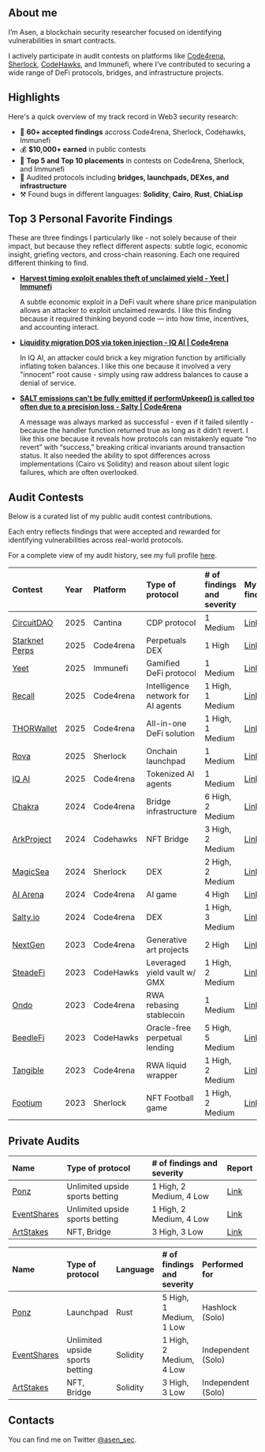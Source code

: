 ## About me

I’m Asen, a blockchain security researcher focused on identifying vulnerabilities in smart contracts.

I actively participate in audit contests on platforms like [Code4rena](https://code4rena.com/@0xAsen), [Sherlock](https://audits.sherlock.xyz/watson/0xAsen), [CodeHawks](https://www.codehawks.com/profile/clk3vjbfh000kkx08mg4x5ug0), and Immunefi, where I’ve contributed to securing a  wide range of DeFi protocols, bridges, and infrastructure projects.


## Highlights
Here's a quick overview of my track record in Web3 security research:
- 🧠 **60+ accepted findings** accross Code4rena, Sherlock, Codehawks, Immunefi
- 💰 **$10,000+ earned** in public contests
- 🥇 **Top 5 and Top 10 placements** in contests on Code4rena, Sherlock, and Immunefi
- 🧪 Audited protocols including **bridges, launchpads, DEXes, and infrastructure**
- ⚒️ Found bugs in different languages: **Solidity**, **Cairo**, **Rust**, **ChiaLisp**

## Top 3 Personal Favorite Findings
These are three findings I particularly like - not solely because of their impact, but because they reflect different aspects: subtle logic, economic insight, griefing vectors, and cross-chain reasoning. Each one required different thinking to find. 

- [**Harvest timing exploit enables theft of unclaimed yield - Yeet | Immunefi**](https://github.com/asendz/Portfolio/blob/main/Security%20Reports/Immunefi/Yeet.md)
  
  A subtle economic exploit in a DeFi vault where share price manipulation allows an attacker to exploit unclaimed rewards. I like this finding because it required thinking beyond code — into how time, incentives, and accounting interact.
- [**Liquidity migration DOS via token injection - IQ AI | Code4rena**](https://solodit.cyfrin.io/issues/m-02-attacker-can-dos-liquidity-migration-in-liquiditymanagersol-code4rena-iq-ai-iq-ai-git)
  
  In IQ AI, an attacker could brick a key migration function by artificially inflating token balances. I like this one because it involved a very "innocent" root cause - simply using raw address balances to cause a denial of service.
- [**SALT emissions can't be fully emitted if performUpkeep() is called too often due to a precision loss - Salty | Code4rena**](https://solodit.cyfrin.io/issues/m-23-stakingrewards-pools-are-not-given-their-promised-share-of-rewards-due-to-incorrect-calculation-code4rena-saltyio-saltyio-git)
  
  
  A message was always marked as successful - even if it failed silently - because the handler function returned true as long as it didn’t revert. I like this one because it reveals how protocols can mistakenly equate “no revert” with “success,” breaking critical invariants around transaction status. It also needed the ability to spot differences across implementations (Cairo vs Solidity) and reason about silent logic failures, which are often overlooked.

## Audit Contests
Below is a curated list of my public audit contest contributions.

Each entry reflects findings that were accepted and rewarded for identifying vulnerabilities across real-world protocols.

For a complete view of my audit history, see my full profile [here](https://audits.sherlock.xyz/watson/0xAsen).

| Contest                                                                                                         | Year | Platform  | Type of protocol                                      | # of findings and severity | My findings                                                                                      | Language         | Rank |
| :-------------------------------------------------------------------------------------------------------------- | :--- | :-------- | :---------------------------------------------------- | :------------------------- | :------------------------------------------------------------------------------------------------ | :--------------- | :--- |
| [CircuitDAO](https://cantina.xyz/code/7d650b99-8a40-49d1-9b65-2b060accfbb7/overview)                                                       | 2025 | Cantina  | CDP protocol                                                   | 1 Medium           | [Link]()         | ChiaLisp         | 14   |
| [Starknet Perps](https://code4rena.com/audits/2025-03-starknet-perpetual)                                                       | 2025 | Code4rena  | Perpetuals DEX                                                   | 1 High          | [Link](https://github.com/asendz/Portfolio/blob/main/Security%20Reports/Code4rena/StarknetPerpetuals.md)         | Cairo         | -   |
| [Yeet](https://immunefi.com/audit-competition/audit-comp-yeet/leaderboard/#top)                                                       | 2025 | Immunefi  | Gamified DeFi protocol                                                   | 1 Medium           | [Link](https://github.com/asendz/Portfolio/blob/main/Security%20Reports/Immunefi/Yeet.md)         | Solidity         | 7   |
| [Recall](https://code4rena.com/audits/2025-02-recall)                                                       | 2025 | Code4rena  | Intelligence network for AI agents                                                   | 1 High, 1 Medium           | [Link](https://github.com/asendz/Portfolio/blob/main/Security%20Reports/Code4rena/Recall.md)         | Solidity & Rust        | 5   |
| [THORWallet](https://code4rena.com/audits/2025-02-thorwallet)                                                       | 2025 | Code4rena  | All-in-one DeFi solution                                                   | 1 High, 1 Medium           | [Link](https://github.com/asendz/Portfolio/blob/main/Security%20Reports/Code4rena/THORWallet.md)         | Solidity         | 8  |
| [Rova](https://audits.sherlock.xyz/contests/498)                                                       | 2025 | Sherlock  | Onchain launchpad                                                   | 1 Medium           | [Link](https://github.com/asendz/Portfolio/blob/main/Security%20Reports/Sherlock/Rova.md)         | Solidity         | 3   |
| [IQ AI](https://code4rena.com/audits/2025-01-iq-ai)                                                       | 2025 | Code4rena  | Tokenized AI agents                                                   | 1 Medium           | [Link](https://github.com/asendz/Portfolio/blob/main/Security%20Reports/Code4rena/IQ-AI.md)         | Solidity         | 4   |
| [Chakra](https://code4rena.com/audits/2024-08-chakra)                                                           | 2024 | Code4rena  | Bridge infrastructure                                 | 6 High, 2 Medium           | [Link](https://github.com/asendz/Portfolio/blob/main/Security%20Reports/Code4rena/Chakra.md)                                                                                           | Solidity & Cairo | 4    |
| [ArkProject](https://codehawks.cyfrin.io/c/2024-07-ark-project)                                                 | 2024 | Codehawks  | NFT Bridge                                            | 3 High, 2 Medium           | [Link](https://github.com/asendz/Portfolio/blob/main/Security%20Reports/CodeHawks/ArkProject.md) | Solidity & Cairo | 12   |
| [MagicSea](https://audits.sherlock.xyz/contests/437)                                                       | 2024 | Sherlock  | DEX                                                   | 2 High, 2 Medium           | [Link](https://github.com/asendz/Portfolio/blob/main/Security%20Reports/Sherlock/MagicSea.md)         | Solidity         | -   |
| [AI Arena](https://code4rena.com/audits/2024-02-ai-arena)                                                       | 2024 | Code4rena  | AI game                                                  | 4 High           | [Link](https://github.com/asendz/Portfolio/blob/main/Security%20Reports/Code4rena/AIArena.md)         | Solidity         | -   |
| [Salty.io](https://code4rena.com/audits/2024-01-saltyio)                                                       | 2024 | Code4rena  | DEX                                                   | 1 High, 3 Medium           | [Link](https://github.com/asendz/Portfolio/blob/main/Security%20Reports/Code4rena/Salty.md)         | Solidity         | 14   |
| [NextGen](https://code4rena.com/audits/2023-10-nextgen)                                                         | 2023 | Code4rena  | Generative art projects | 2 High                     | [Link](https://github.com/asendz/Portfolio/blob/main/Security%20Reports/Code4rena/NextGen.md)       | Solidity         | -    |
| [SteadeFi](https://www.codehawks.com/contests/clo38mm260001la08daw5cbuf)                                       | 2023 | CodeHawks  | Leveraged yield vault w/ GMX                          | 1 High, 2 Medium           | [Link](https://github.com/asendz/Portfolio/blob/main/Security%20Reports/CodeHawks/SteadeFi.md)      | Solidity         | -    |
| [Ondo](https://code4rena.com/contests/2023-09-ondo-finance)                                                    | 2023 | Code4rena  | RWA rebasing stablecoin                               | 1 Medium                   | [Link](https://github.com/asendz/Portfolio/blob/main/Security%20Reports/Code4rena/Ondo.md)          | Solidity         | 9   |
| [BeedleFi](https://www.codehawks.com/contests/clkbo1fa20009jr08nyyf9wbx)                                       | 2023 | CodeHawks | Oracle-free perpetual lending                         | 5 High, 5 Medium           | [Link](https://github.com/asendz/Portfolio/blob/main/Security%20Reports/CodeHawks/BeedleFi.md)      | Solidity         | -    |
| [Tangible](https://code4rena.com/contests/2023-08-tangible-caviar)                                             | 2023 | Code4rena  | RWA liquid wrapper                                    | 1 High, 2 Medium           | [Link](https://github.com/asendz/Portfolio/blob/main/Security%20Reports/Code4rena/Tangible.md)      | Solidity         | -    |
| [Footium](https://audits.sherlock.xyz/contests/71)                                                              | 2023 | Sherlock   | NFT Football game                                     | 1 High, 2 Medium           | [Link](https://github.com/asendz/Portfolio/blob/main/Security%20Reports/Sherlock/Footium.md)        | Solidity         | 11   |


## Private Audits

| Name                                                      | Type of protocol | # of findings and severity | Report                                                                                                 |
| :-------------------------------------------------------- | :--------------- | :------------------------- | :----------------------------------------------------------------------------------------------------- |
| [Ponz]() | Unlimited upside sports betting     | 1 High, 2 Medium, 4 Low              | [Link](https://github.com/asendz/Portfolio/blob/main/Security%20Reports/Private%20audits/EventShares.md) |
| [EventShares]() | Unlimited upside sports betting     | 1 High, 2 Medium, 4 Low              | [Link](https://github.com/asendz/Portfolio/blob/main/Security%20Reports/Private%20audits/EventShares.md) |
| [ArtStakes](https://github.com/owl11/ArtStakes/tree/main) | NFT, Bridge      | 3 High, 3 Low              | [Link](https://github.com/asendz/Portfolio/blob/main/Security%20Reports/Private%20audits/ArtStakes.md) |

| Name                                                      | Type of protocol                   | Language  | # of findings and severity   | Performed for      | Report                                                                                                 |
| :-------------------------------------------------------- | :--------------------------------- | :-------- | :--------------------------- | :----------------- | :----------------------------------------------------------------------------------------------------- |
| [Ponz]()                                                  | Launchpad                          | Rust  | 5 High, 1 Medium, 1 Low      | Hashlock (Solo)           | [Link](https://hashlock.com/audits/ponz)                                                                                              |
| [EventShares]()                                           | Unlimited upside sports betting    | Solidity  | 1 High, 2 Medium, 4 Low      | Independent (Solo)       | [Link](https://github.com/asendz/Portfolio/blob/main/Security%20Reports/Private%20audits/EventShares.md)                                                                                              |
| [ArtStakes](https://github.com/owl11/ArtStakes/tree/main) | NFT, Bridge                        | Solidity     | 3 High, 3 Low                | Independent (Solo)     | [Link](https://github.com/asendz/Portfolio/blob/main/Security%20Reports/Private%20audits/ArtStakes.md)                                                                                              |


## Contacts

You can find me on Twitter [@asen_sec](https://twitter.com/asen_sec).
